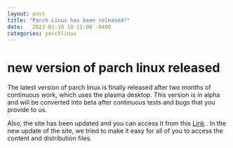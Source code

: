 ```yaml
---
layout: post
title: "Parch Linux has been released!"
date:   2023-01-18 18:11:00 -0400
categories: parchlinux
---
```


# new version of parch linux released

The latest version of parch linux is finally released after two months of continuous work, which uses the plasma desktop. This version is in alpha and will be converted into beta after continuous tests and bugs that you provide to us.

Also, the site has been updated and you can access it from this [Link](https://parchlinux.ir) .
In the new update of the site, we tried to make it easy for all of you to access the content and distribution files.


